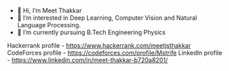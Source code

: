 - 👋 Hi, I’m Meet Thakkar
- 👀 I’m interested in Deep Learning, Computer Vision and Natural Language Processing.
- 🌱 I’m currently pursuing B.Tech Engineering Physics

Hackerrank profile - https://www.hackerrank.com/meetjsthakkar
CodeForces profile - https://codeforces.com/profile/Mstrife
LinkedIn profile - https://www.linkedin.com/in/meet-thakkar-b720a8201/
